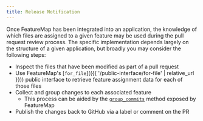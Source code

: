```yaml
---
title: Release Notification
---
```


Once FeatureMap has been integrated into an application, the knowledge of which files are assigned to a given feature may be used during the pull request review process.  The specific implementation depends largely on the structure of a given application, but broadly you may consider the following steps:

- Inspect the files that have been modified as part of a pull request
- Use FeatureMap's [`for_file`](({{ '/public-interface/for-file' | relative_url }})) public interface to retrieve feature assignment data for each of those files
- Collect and group changes to each associated feature
  - This process can be aided by the [`group_commits`](https://github.com/Beyond-Finance/feature_map/blob/8592afe515649ccf936b539e9419070c6daced7f/lib/feature_map.rb#L212) method exposed by FeatureMap
- Publish the changes back to GitHub via a label or comment on the PR
